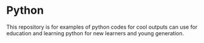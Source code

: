 # Python
This repository is for examples of python codes for cool outputs can use for education and learning python for new learners and young generation.
